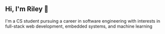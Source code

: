 ## Hi, I'm Riley 👋
I'm a CS student pursuing a career in software engineering with interests in full-stack web development, embedded systems, and machine learning


<!---
nfletcher27/nfletcher27 is a ✨ special ✨ repository because its `README.md` (this file) appears on your GitHub profile.
You can click the Preview link to take a look at your changes.
--->
